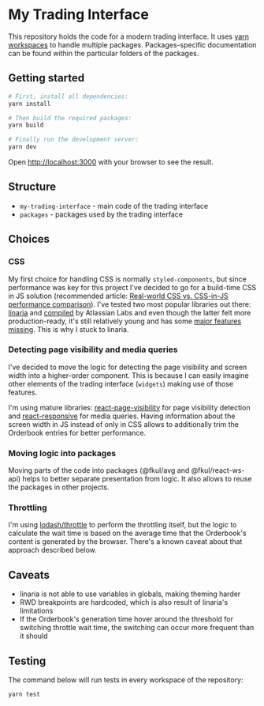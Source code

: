# My Trading Interface

This repository holds the code for a modern trading interface. It uses [yarn workspaces](https://classic.yarnpkg.com/en/docs/workspaces/) to handle multiple packages. Packages-specific documentation can be found within the particular folders of the packages.

## Getting started

```sh
# First, install all dependencies:
yarn install

# Then build the required packages:
yarn build

# Finally run the development server:
yarn dev
```

Open [http://localhost:3000](http://localhost:3000) with your browser to see the result.

## Structure

- `my-trading-interface` - main code of the trading interface
- `packages` - packages used by the trading interface

## Choices

### CSS

My first choice for handling CSS is normally `styled-components`, but since performance was key for this project I've decided to go for a build-time CSS in JS solution (recommended article: [Real-world CSS vs. CSS-in-JS performance comparison](https://pustelto.com/blog/css-vs-css-in-js-perf/)). I've tested two most popular libraries out there: [linaria](https://github.com/callstack/linaria) and [compiled](https://github.com/atlassian-labs/compiled) by Atlassian Labs and even though the latter felt more production-ready, it's still relatively young and has some [major features missing](https://compiledcssinjs.com/docs/limitations#missing-behavior). This is why I stuck to linaria.

### Detecting page visibility and media queries

I've decided to move the logic for detecting the page visibility and screen width into a higher-order component. This is because I can easily imagine other elements of the trading interface (`widgets`) making use of those features. 

I'm using mature libraries: [react-page-visibility](https://github.com/pgilad/react-page-visibility) for page visibility detection and [react-responsive](https://github.com/contra/react-responsive) for media queries. Having information about the screen width in JS instead of only in CSS allows to additionally trim the Orderbook entries for better performance.

### Moving logic into packages

Moving parts of the code into packages (@fkul/avg and @fkul/react-ws-api) helps to better separate presentation from logic. It also allows to reuse the packages in other projects.

### Throttling

I'm using [lodash/throttle](https://lodash.com/docs/4.17.15#throttle) to perform the throttling itself, but the logic to calculate the wait time is based on the average time that the Orderbook's content is generated by the browser. There's a known caveat about that approach described below.

## Caveats

- linaria is not able to use variables in globals, making theming harder
- RWD breakpoints are hardcoded, which is also result of linaria's limitations
- If the Orderbook's generation time hover around the threshold for switching throttle wait time, the switching can occur more frequent than it should

## Testing

The command below will run tests in every workspace of the repository:

```sh
yarn test
```
